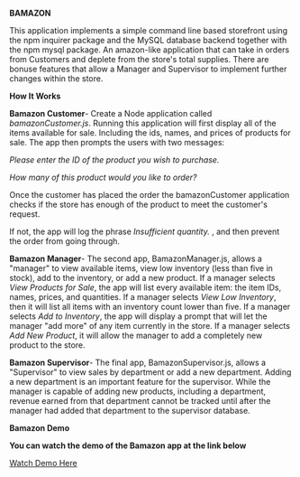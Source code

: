 **BAMAZON**

This application implements a simple command line based storefront using the npm inquirer package and the MySQL database backend together with the npm mysql package. 
An amazon-like application that can take in orders from Customers and deplete from the store's total supplies. There are bonuse features that allow a Manager and Supervisor to implement further changes within the store. 

**How It Works**

**Bamazon Customer**-
Create a Node application called *bamazonCustomer.js*. Running this application will first display all of the items available for sale. Including the ids, names, and prices of products for sale. The app then prompts the users with two messages:

   *Please enter the ID of the product you wish to purchase.*

   *How many of this product would you like to order?*

Once the customer has placed the order the bamazonCustomer application checks if the store has enough of the product to meet the customer's request.

   If not, the app will log the phrase *Insufficient quantity.* , and then prevent the order from going through.


**Bamazon Manager**-
 The second app, BamazonManager.js, allows a "manager" to view available items, view low inventory (less than five in stock), add to the inventory, or add a new product.
 If a manager selects *View Products for Sale*, the app will list every available item: the item IDs, names, prices, and quantities.
 If a manager selects *View Low Inventory*, then it will list all items with an inventory count lower than five.
 If a manager selects *Add to Inventory*, the app will display a prompt that will let the manager "add more" of any item currently in the store.
 If a manager selects *Add New Product*, it will allow the manager to add a completely new product to the store.


 **Bamazon Supervisor**-
 The final app, BamazonSupervisor.js, allows a "Supervisor" to view sales by department or add a new department. Adding a new department is an important feature for the supervisor. While the manager is capable of adding new products, including a department, revenue earned from that department cannot be tracked until after the manager had added that department to the supervisor database.

 **Bamazon Demo**

**You can watch the demo of the Bamazon app at the link below** 

[Watch Demo Here](https://drive.google.com/open?id=0B-Q5YseOmHMzN2l3MlJaUkFpRGc)

